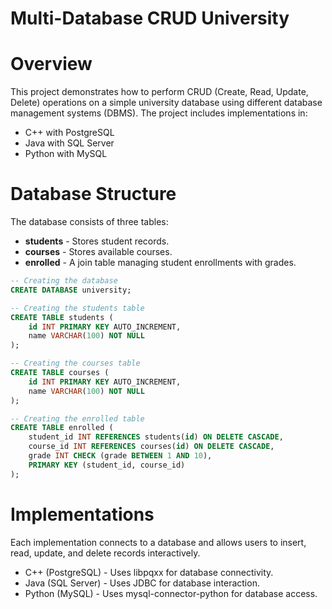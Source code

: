 # Multi-Database CRUD University

# Overview
This project demonstrates how to perform CRUD (Create, Read, Update, Delete) operations on a simple university database using different database management systems (DBMS). The project includes implementations in:
- C++ with PostgreSQL
- Java with SQL Server
- Python with MySQL

# Database Structure
The database consists of three tables:
- **students** - Stores student records.
- **courses** - Stores available courses.
- **enrolled** - A join table managing student enrollments with grades.
```sql
-- Creating the database
CREATE DATABASE university;

-- Creating the students table
CREATE TABLE students (
    id INT PRIMARY KEY AUTO_INCREMENT,
    name VARCHAR(100) NOT NULL
);

-- Creating the courses table
CREATE TABLE courses (
    id INT PRIMARY KEY AUTO_INCREMENT,
    name VARCHAR(100) NOT NULL
);

-- Creating the enrolled table
CREATE TABLE enrolled (
    student_id INT REFERENCES students(id) ON DELETE CASCADE,
    course_id INT REFERENCES courses(id) ON DELETE CASCADE,
    grade INT CHECK (grade BETWEEN 1 AND 10),
    PRIMARY KEY (student_id, course_id)
);
```

# Implementations
Each implementation connects to a database and allows users to insert, read, update, and delete records interactively.
- C++ (PostgreSQL) - Uses libpqxx for database connectivity.
- Java (SQL Server) - Uses JDBC for database interaction.
- Python (MySQL) - Uses mysql-connector-python for database access.
